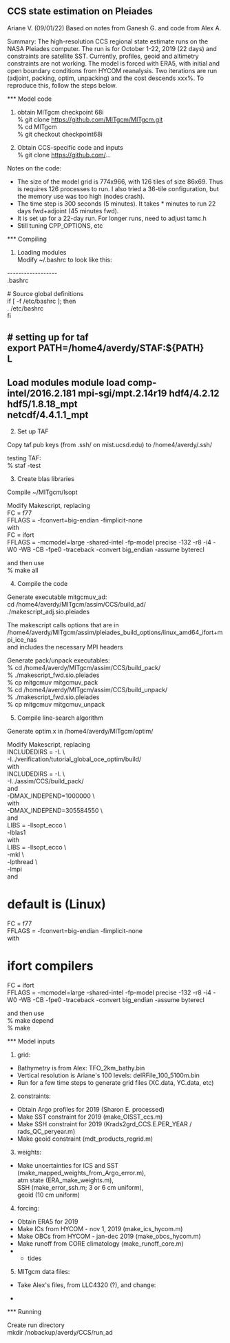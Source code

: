 CCS state estimation on Pleiades
--------------------------------------
Ariane V. (09/01/22)
Based on notes from Ganesh G.
and code from Alex A.


Summary:
The high-resolution CCS regional state estimate runs on the NASA Pleiades computer. The run is for October 1-22, 2019 (22 days) and constraints are satellite SST. Currently, profiles, geoid and altimetry constraints are not working. The model is forced with ERA5, with initial and open boundary conditions from HYCOM reanalysis. Two iterations are run (adjoint, packing, optim, unpacking) and the cost descends xxx%. To reproduce this, follow the steps below.


*** Model code

1) obtain MITgcm checkpoint 68i <br />
% git clone https://github.com/MITgcm/MITgcm.git <br />
% cd MITgcm <br />
% git checkout checkpoint68i


2) Obtain CCS-specific code and inputs <br />
% git clone https://github.com/... 


Notes on the code:
- The size of the model grid is 774x966, with 126 tiles of size 86x69. Thus is requires 126 processes to run. I also tried a 36-tile configuration, but the memory use was too high (nodes crash). <br />
- The time step is 300 seconds (5 minutes). It takes * minutes to run 22 days fwd+adjoint (45 minutes fwd). <br />
- It is set up for a 22-day run. For longer runs, need to adjust tamc.h  <br />
- Still tuning CPP_OPTIONS, etc <br />


*** Compiling 

1) Loading modules <br />
Modify ~/.bashrc to look like this: <br />

------------------  <br />
.bashrc <br />

\# Source global definitions <br />
if [ -f /etc/bashrc ]; then <br />
        . /etc/bashrc <br />
fi <br />

\# setting up for taf <br />
export PATH=/home4/averdy/STAF:${PATH} <br />
L
-


Load modules module load comp-intel/2016.2.181 mpi-sgi/mpt.2.14r19 hdf4/4.2.12 hdf5/1.8.18_mpt  <br />netcdf/4.4.1.1_mpt <br />
-----------------


2) Set up TAF

Copy  taf.pub  keys (from .ssh/ on mist.ucsd.edu) to /home4/averdy/.ssh/ 

testing TAF: <br />
% staf -test <br />


3) Create blas libraries

Compile ~/MITgcm/lsopt

Modify Makescript, replacing  <br />
FC              = f77 <br />
FFLAGS          = -fconvert=big-endian -fimplicit-none <br />
with <br />
FC              = ifort <br />
FFLAGS          = -mcmodel=large -shared-intel -fp-model precise -132 -r8 -i4 -W0 -WB -CB -fpe0 -traceback -convert big_endian -assume byterecl <br />

and then use   <br />
% make all <br />


4) Compile the code 

Generate executable mitgcmuv_ad: <br />
cd /home4/averdy/MITgcm/assim/CCS/build_ad/ <br />
./makescript_adj.sio.pleiades  <br />

The makescript calls options that are in <br />
/home4/averdy/MITgcm/assim/pleiades_build_options/linux_amd64_ifort+mpi_ice_nas  <br />
and includes the necessary MPI headers <br />

Generate pack/unpack executables: <br />
% cd /home4/averdy/MITgcm/assim/CCS/build_pack/ <br />
% ./makescript_fwd.sio.pleiades  <br />
% cp mitgcmuv mitgcmuv_pack <br />
% cd /home4/averdy/MITgcm/assim/CCS/build_unpack/ <br />
% ./makescript_fwd.sio.pleiades  <br />
% cp mitgcmuv mitgcmuv_unpack <br />


5) Compile line-search algorithm <br />

Generate optim.x in /home4/averdy/MITgcm/optim/ <br />

Modify Makescript, replacing  <br />
INCLUDEDIRS     = -I.                           \ <br />
                  -I../verification/tutorial_global_oce_optim/build/ <br />
with  <br />
INCLUDEDIRS     = -I.                           \ <br />
                  -I../assim/CCS/build_pack/ <br />
and <br />
       -DMAX_INDEPEND=1000000          \ <br />
with  <br />
       -DMAX_INDEPEND=305584550        \ <br />
and <br />
LIBS            = -llsopt_ecco                 \ <br />
                  -lblas1 <br />
with <br />
LIBS            = -llsopt_ecco                  \ <br />
                  -mkl                          \ <br />
                  -lpthread                     \ <br />
                  -lmpi <br />
and  <br />
# default is (Linux) <br />
FC              = f77 <br />
FFLAGS          = -fconvert=big-endian -fimplicit-none <br />
with  <br />
# ifort compilers <br />
FC              = ifort <br />
FFLAGS          =  -mcmodel=large -shared-intel -fp-model precise -132 -r8 -i4 -W0 -WB -CB -fpe0 -traceback -convert big_endian -assume byterecl <br />

and then use <br />
% make depend <br />
% make <br />


*** Model inputs

1) grid: <br />
- Bathymetry is from Alex: TFO_2km_bathy.bin <br />
- Vertical resolution is Ariane's 100 levels: delRFile_100_5100m.bin <br />
- Run for a few time steps to generate grid files (XC.data, YC.data, etc) <br />

2) constraints: <br />
- Obtain Argo profiles for 2019 (Sharon E. processed) <br />
- Make SST constraint for 2019 (make_OISST_ccs.m) <br />
- Make SSH constraint for 2019 (Krads2grd_CCS.E.PER_YEAR / rads_QC_peryear.m) <br />
- Make geoid constraint (mdt_products_regrid.m) <br />

3) weights: <br />
- Make uncertainties for ICS and SST (make_mapped_weights_from_Argo_error.m), <br />
atm state (ERA_make_weights.m), <br />
SSH (make_error_ssh.m; 3 or 6 cm uniform), <br />
geoid (10 cm uniform) <br />


4) forcing: <br />
- Obtain ERA5 for 2019 <br />
- Make ICs from HYCOM - nov 1, 2019 (make_ics_hycom.m) <br />
- Make OBCs from HYCOM - jan-dec 2019 (make_obcs_hycom.m) <br />
- Make runoff from CORE climatology (make_runoff_core.m) <br />
- * tides <br />


5) MITgcm data files: <br />
- Take Alex's files, from LLC4320 (?), and change: <br />
*


*** Running

Create run directory <br />
mkdir /nobackup/averdy/CCS/run_ad <br />

